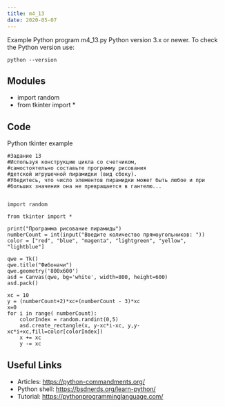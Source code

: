 ```yaml
---
title: m4_13
date: 2020-05-07
---
```

Example Python program m4_13.py
Python version 3.x or newer.
To check the Python version use:

    python --version

## Modules

* import random
* from tkinter import *

## Code

Python tkinter example

    #Задание 13
    #Используя конструкцию цикла со счетчиком,
    #самостоятельно составьте программу рисования
    #детской игрушечной пирамидки (вид сбоку). 
    #Убедитесь, что число элементов пирамидки может быть любое и при
    #больших значения она не превращается в гантелю...
    
    
    import random
    
    from tkinter import *
    
    print("Программа рисование пирамиды")
    numberCount = int(input("Введите количество прямоугольников: "))
    color = ["red", "blue", "magenta", "lightgreen", "yellow", "lightblue"]
    
    qwe = Tk()
    qwe.title("Фибоначи")
    qwe.geometry('800x600')
    asd = Canvas(qwe, bg='white', width=800, height=600)
    asd.pack()
    
    xc = 10
    y = (numberCount+2)*xc+(numberCount - 3)*xc
    x=0
    for i in range( numberCount):
        colorIndex = random.randint(0,5)
        asd.create_rectangle(x, y-xc*i-xc, y,y-xc*i+xc,fill=color[colorIndex])
        x += xc
        y -= xc
        
    

## Useful Links

- Articles: https://python-commandments.org/
- Python shell: https://bsdnerds.org/learn-python/
- Tutorial: https://pythonprogramminglanguage.com/
